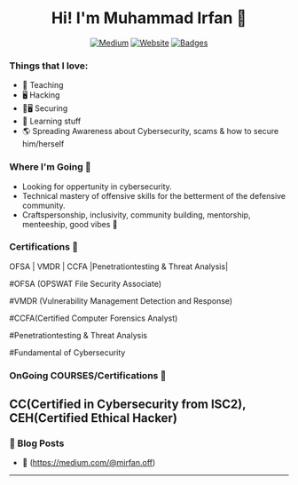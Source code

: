 <div align=center> 
  <h1> Hi! I'm Muhammad Irfan 👋 </h1> 

[![Medium](https://img.shields.io/badge/PMAT-Available%20Now!-purple?style=for-the-badge)](https://medium.com/@mirfan.off)
[![Website](https://img.shields.io/website?label=HuskyHacks.dev&style=for-the-badge&url=https%3A%2F%2Fhuskyhacks.dev)](https://www.linkedin.com/in/muhammad-irfan123/)
[![Badges](https://img.shields.io/website?label=notes.huskyHacks.dev&style=for-the-badge&url=https%3A%2F%2Fnotes.huskyhacks.dev)](https://www.credly.com/users/muhammad-irfan.7ab275d2/badges)
</div>


### Things that I love:
- 📕 Teaching
- 🖥️ Hacking
- 📕🖥️ Securing 
- 📒 Learning stuff
- 🌎 Spreading Awareness about Cybersecurity, scams & how to secure him/herself

### Where I'm Going 🧭
- Looking for oppertunity in cybersecurity.
- Technical mastery of offensive skills for the betterment of the defensive community.
- Craftspersonship, inclusivity, community building, mentorship, menteeship, good vibes 🎵

### Certifications 📜
OFSA | VMDR | CCFA |Penetrationtesting & Threat Analysis|

#OFSA (OPSWAT File Security Associate)

#VMDR (Vulnerability Management Detection and Response)

#CCFA(Certified Computer Forensics Analyst)

#Penetrationtesting & Threat Analysis

#Fundamental of Cybersecurity

### OnGoing COURSES/Certifications 🎤
CC(Certified in Cybersecurity from ISC2),
CEH(Certified Ethical Hacker)
---

### 📕 Blog Posts

<!-- BLOG-POST-LIST:START -->
- 📡 (https://medium.com/@mirfan.off)

---
